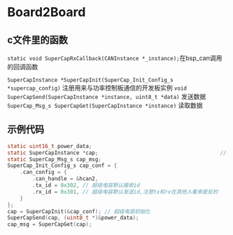 # Board2Board  
## c文件里的函数
`static void SuperCapRxCallback(CANInstance *_instance);`在bsp_can调用的回调函数

`SuperCapInstance *SuperCapInit(SuperCap_Init_Config_s *supercap_config)` 注册用来与功率控制板通信的开发板实例
`void SuperCapSend(SuperCapInstance *instance, uint8_t *data)`   发送数据
`SuperCap_Msg_s SuperCapGet(SuperCapInstance *instance)`   读取数据

## 示例代码
```c
static uint16_t power_data;
static SuperCapInstance *cap;                                       // 超级电容
static SuperCap_Msg_s cap_msg;
SuperCap_Init_Config_s cap_conf = {
    .can_config = {
        .can_handle = &hcan2,
        .tx_id = 0x302, // 超级电容默认接收id
        .rx_id = 0x301, // 超级电容默认发送id,注意tx和rx在其他人看来是反的
    }
};
cap = SuperCapInit(&cap_conf); // 超级电容初始化
SuperCapSend(cap, (uint8_t *)&power_data);
cap_msg = SuperCapGet(cap);
```